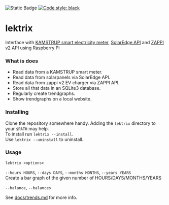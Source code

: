 ![Static Badge](https://img.shields.io/badge/release-rolling-lightgreen)
[![Code style: black](https://img.shields.io/badge/code%20style-black-000000.svg)](https://github.com/psf/black)

# lektrix

Interface
with [KAMSTRUP smart electricity meter](https://www.kamstrup.com/), [SolarEdge API](https://www.solaredge.com/)
and [ZAPPI v2](https://myenergi.com/) API using Raspberry Pi

### What is does

- Read data from a KAMSTRUP smart meter.
- Read data from solarpanels via SolarEdge API.
- Read data from zappi v2 EV charger via ZAPPI API.
- Store all that data in an SQLite3 database.
- Regularly create trendgraphs.
- Show trendgraphs on a local website.

### Installing

Clone the repository somewhere handy. Adding the `lektrix` directory to your `$PATH` may help.  
To install run `lektrix --install`.  
Use `lektrix --uninstall` to uninstall.

### Usage

`lektrix <options>`

`--hours HOURS`, `--days DAYS`, `--months MONTHS`, `--years YEARS`  
Create a bar graph of the given number of HOURS/DAYS/MONTHS/YEARS

`--balance`, `--balances`

See [docs/trends.md](./docs/trends.md) for more info.
